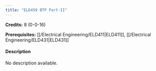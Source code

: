 ```yaml
---
title: "ELD459 BTP Part-II"
---
```

**Credits:** 8 (0-0-16)

**Prerequisites:** [[/Electrical Engineering/ELD411|ELD411]], [[/Electrical Engineering/ELD431|ELD431]]

#### Description
No description available.